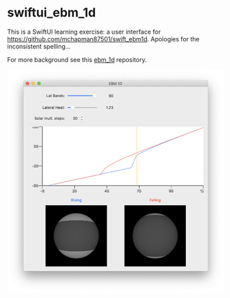 # swiftui_ebm_1d
This is a SwiftUI learning exercise: a user interface for https://github.com/mchapman87501/swift_ebm1d.  Apologies for the inconsistent spelling...

For more background see this [ebm_1d](https://github.com/mchapman87501/ebm_1d) repository.

![screenshot](/docs/images/screenshot.png)
